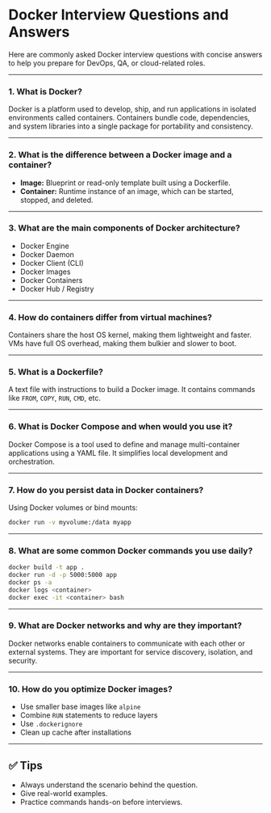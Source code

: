 # Docker Interview Questions and Answers

Here are commonly asked Docker interview questions with concise answers to help you prepare for DevOps, QA, or cloud-related roles.

---

### 1. **What is Docker?**

Docker is a platform used to develop, ship, and run applications in isolated environments called containers. Containers bundle code, dependencies, and system libraries into a single package for portability and consistency.

---

### 2. **What is the difference between a Docker image and a container?**

* **Image:** Blueprint or read-only template built using a Dockerfile.
* **Container:** Runtime instance of an image, which can be started, stopped, and deleted.

---

### 3. **What are the main components of Docker architecture?**

* Docker Engine
* Docker Daemon
* Docker Client (CLI)
* Docker Images
* Docker Containers
* Docker Hub / Registry

---

### 4. **How do containers differ from virtual machines?**

Containers share the host OS kernel, making them lightweight and faster. VMs have full OS overhead, making them bulkier and slower to boot.

---

### 5. **What is a Dockerfile?**

A text file with instructions to build a Docker image. It contains commands like `FROM`, `COPY`, `RUN`, `CMD`, etc.

---

### 6. **What is Docker Compose and when would you use it?**

Docker Compose is a tool used to define and manage multi-container applications using a YAML file. It simplifies local development and orchestration.

---

### 7. **How do you persist data in Docker containers?**

Using Docker volumes or bind mounts:

```bash
docker run -v myvolume:/data myapp
```

---

### 8. **What are some common Docker commands you use daily?**

```bash
docker build -t app .
docker run -d -p 5000:5000 app
docker ps -a
docker logs <container>
docker exec -it <container> bash
```

---

### 9. **What are Docker networks and why are they important?**

Docker networks enable containers to communicate with each other or external systems. They are important for service discovery, isolation, and security.

---

### 10. **How do you optimize Docker images?**

* Use smaller base images like `alpine`
* Combine `RUN` statements to reduce layers
* Use `.dockerignore`
* Clean up cache after installations

---

## ✅ Tips

* Always understand the scenario behind the question.
* Give real-world examples.
* Practice commands hands-on before interviews.

